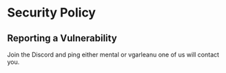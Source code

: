 # Security Policy

## Reporting a Vulnerability

Join the Discord and ping either mental or vgarleanu one of us will contact you.

